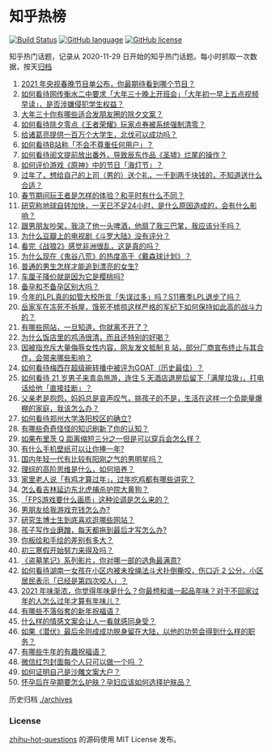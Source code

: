 # 知乎热榜
[![Build Status](https://github.com/ToWeLong/zhihu-hot-questions/workflows/CI/badge.svg)](https://github.com/ToWeLong/zhihu-hot-questions/actions)
[![GitHub language](https://img.shields.io/badge/language-golang-orange.svg)](https://golang.org/)
[![GitHub license](https://img.shields.io/github/license/ToWeLong/zhihu-hot-questions)](https://github.com/ToWeLong/zhihu-hot-questions/blob/main/LICENSE)

知乎热门话题，记录从 2020-11-29 日开始的知乎热门话题。每小时抓取一次数据，按天[归档](./archives)

<!-- BEGIN -->

1. [2021 年央视春晚节目单公布，你最期待看到哪个节目？](https://www.zhihu.com/question/443834090)
1. [如何看待网传衡水二中要求「大年三十晚上开班会」「大年初一早上五点视频早读」，是否涉嫌侵犯学生权益？](https://www.zhihu.com/question/443604637)
1. [大年三十你有哪些适合发朋友圈的除夕文案？](https://www.zhihu.com/question/441614349)
1. [如何看待除夕零点《王者荣耀》玩家点券被系统强制清零？](https://www.zhihu.com/question/443877882)
1. [给诸葛亮提供一百万个大学生，北伐可以成功吗？](https://www.zhihu.com/question/443277138)
1. [如何看待B站称「不会不尊重任何用户」？](https://www.zhihu.com/question/443805591)
1. [如何看待阅文提前放出番外，导致辰东作品《圣墟》烂尾的操作？](https://www.zhihu.com/question/443893552)
1. [如何评价游戏《原神》中的节日「海灯节」？](https://www.zhihu.com/question/443747783)
1. [过年了，想给自己的上司（男的）送个礼，一千到两千块钱的，不知道送什么合适？](https://www.zhihu.com/question/442446433)
1. [春节期间玩王者是怎样的体验？和平时有什么不同？](https://www.zhihu.com/question/443417262)
1. [研究称地球自转加快，一天已不足24小时，是什么原因造成的，会有什么影响？](https://www.zhihu.com/question/443828984)
1. [跟男朋友吵架，我浇了他一头啤酒，他扇了我三巴掌，我应该分手吗？](https://www.zhihu.com/question/443638273)
1. [为什么豆瓣上的电视剧《斗罗大陆》没有评分？](https://www.zhihu.com/question/443596555)
1. [看完《战狼2》感觉非洲很乱，这是真的吗？](https://www.zhihu.com/question/63368523)
1. [为什么现在《鬼谷八荒》的热度高于《戴森球计划》？](https://www.zhihu.com/question/443722190)
1. [普通的男生怎样才能追到漂亮的女生?](https://www.zhihu.com/question/278936990)
1. [车厘子降价就是因为它是樱桃吗?](https://www.zhihu.com/question/439210237)
1. [备孕和不备孕区别大吗？](https://www.zhihu.com/question/438113905)
1. [今年的LPL真的如管大校所言「失误过多」吗？S11赛季LPL退步了吗？](https://www.zhihu.com/question/443190603)
1. [岳家军在冻死不拆屋，饿死不掳掠这样严格的军纪下如何保持如此高的战斗力的？](https://www.zhihu.com/question/64772588)
1. [有哪些网站，一旦知道，你就离不开了？](https://www.zhihu.com/question/398193048)
1. [为什么饭店里的鸡汤很清，而且还特别的好喝？](https://www.zhihu.com/question/437783371)
1. [因被指充斥大量侮辱女性内容，网友发文抵制 B 站，部分厂商宣布终止与其合作，会带来哪些影响？](https://www.zhihu.com/question/443636946)
1. [如何看待梅西在超级碗转播中被评为GOAT（历史最佳）？](https://www.zhihu.com/question/443484915)
1. [如何看待 21 岁男子来青岛旅游，连住 5 天酒店退房后留下「满屋垃圾」，打电话给他「直接挂断」？](https://www.zhihu.com/question/443561884)
1. [父亲老是抱怨，妈妈总是哀声叹气，挑孩子的不是，生活在这样一个负能量爆棚的家庭，我该怎么办？](https://www.zhihu.com/question/63349339)
1. [如何看待郑州大学洛阳校区的确立?](https://www.zhihu.com/question/443760829)
1. [有哪些奇奇怪怪的知识刷新了你的认知？](https://www.zhihu.com/question/442877294)
1. [如果布里茨 Q 距离缩短三分之一但是可以穿兵会怎么样？](https://www.zhihu.com/question/419190310)
1. [有什么手机壁纸可以让你捧一年?](https://www.zhihu.com/question/430641061)
1. [国内年轻一代有比较有阳刚之气的男明星吗？](https://www.zhihu.com/question/436821458)
1. [理综的高阶思维是什么，如何培养？](https://www.zhihu.com/question/287426676)
1. [家里老人说「有鸡才算过年」，过年吃鸡都有哪些讲究？](https://www.zhihu.com/question/443339957)
1. [怎么看吉林延边东北虎捕杀护院大黄狗？](https://www.zhihu.com/question/443427069)
1. [「FPS游戏要什么画质」这种论调是怎么来的？](https://www.zhihu.com/question/442978337)
1. [男朋友给我游戏充钱怎么办?](https://www.zhihu.com/question/443239347)
1. [研究生博士生到底喜欢逛哪些网站？](https://www.zhihu.com/question/20809655)
1. [孩子写作业磨蹭，每天都拖到最后才写怎么办?](https://www.zhihu.com/question/442920076)
1. [你板绘和手绘的差别有多大？](https://www.zhihu.com/question/363499625)
1. [初三寒假开始努力来得及吗？](https://www.zhihu.com/question/443470586)
1. [《盗墓笔记》系列影片，你对哪一部的选角最满意?](https://www.zhihu.com/question/440429016)
1. [如何看待湖南一女孩在小区内被未拴绳法斗犬扑倒撕咬，伤口近 2 公分，小区居民表示「已经是第四次咬人」？](https://www.zhihu.com/question/443575853)
1. [2021 年味渐浓，你觉得年味是什么？你最想和谁一起品年味？对于不回家过年的人怎么过年才算有年味儿？](https://www.zhihu.com/question/442693718)
1. [有哪些不落俗套的新年祝福语？](https://www.zhihu.com/question/19966576)
1. [什么样的情感文案会让人一看就感同身受？](https://www.zhihu.com/question/442203104)
1. [如果《潜伏》最后余则成成功脱身留在大陆，以他的功劳会得到什么样的职务？](https://www.zhihu.com/question/349315602)
1. [有哪些牛年的有趣祝福语？](https://www.zhihu.com/question/411985368)
1. [微信红包封面每个人只可以做一个吗 ？](https://www.zhihu.com/question/443343679)
1. [如何证明自己是沙雕文案大户？](https://www.zhihu.com/question/438141328)
1. [怀孕后在孕期要怎么护肤？孕妇应该如何选择护肤品？](https://www.zhihu.com/question/23346180)

<!-- END -->

历史归档 [./archives](./archives)


### License
[zhihu-hot-questions](https://github.com/towelong/zhihu-hot-questions) 的源码使用 MIT License 发布。
